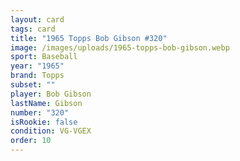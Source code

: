 ```yaml
---
layout: card
tags: card
title: "1965 Topps Bob Gibson #320"
image: /images/uploads/1965-topps-bob-gibson.webp
sport: Baseball
year: "1965"
brand: Topps
subset: ""
player: Bob Gibson
lastName: Gibson
number: "320"
isRookie: false
condition: VG-VGEX
order: 10
---
```

